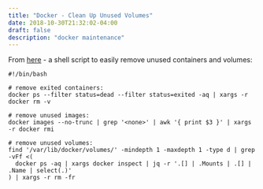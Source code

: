 ```yaml
---
title: "Docker - Clean Up Unused Volumes"
date: 2018-10-30T21:32:02-04:00
draft: false
description: "docker maintenance"
---
```


From <a href="https://lebkowski.name/docker-volumes/" target="_blank">here</a> - a shell script to easily remove unused containers and volumes:<br>

```
#!/bin/bash

# remove exited containers:
docker ps --filter status=dead --filter status=exited -aq | xargs -r docker rm -v
    
# remove unused images:
docker images --no-trunc | grep '<none>' | awk '{ print $3 }' | xargs -r docker rmi

# remove unused volumes:
find '/var/lib/docker/volumes/' -mindepth 1 -maxdepth 1 -type d | grep -vFf <(
  docker ps -aq | xargs docker inspect | jq -r '.[] | .Mounts | .[] | .Name | select(.)'
) | xargs -r rm -fr
```
